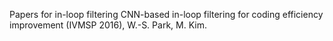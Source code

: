 Papers for in-loop filtering
CNN-based in-loop filtering for coding efficiency improvement (IVMSP 2016), W.-S. Park, M. Kim.
